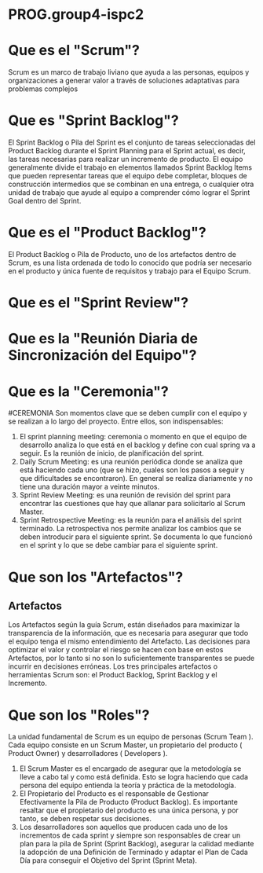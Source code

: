 # PROG.group4-ispc2

# Que es el "Scrum"?
Scrum es un marco de trabajo liviano que ayuda a las personas, equipos y organizaciones a generar valor
a través de soluciones adaptativas para problemas complejos

# Que es "Sprint Backlog"?
El Sprint Backlog o Pila del Sprint es el conjunto de tareas seleccionadas del Product Backlog durante el Sprint Planning para el Sprint actual, es decir, las tareas necesarias para realizar un incremento de producto.
El equipo generalmente divide el trabajo en elementos llamados Sprint Backlog Ítems que pueden representar tareas que el equipo debe completar, bloques de construcción intermedios que se combinan en una entrega, o cualquier otra unidad de trabajo que ayude al equipo a comprender cómo lograr el Sprint Goal dentro del Sprint.

# Que es el "Product Backlog"?
El Product Backlog o Pila de Producto, uno de los artefactos dentro de Scrum, es una lista ordenada de todo lo conocido que podría ser necesario en el producto y única fuente de requisitos y trabajo para el Equipo Scrum.

# Que es el "Sprint Review"?
#

# Que es la "Reunión Diaria de Sincronización del Equipo"?
#

# Que es la "Ceremonia"?
#CEREMONIA
Son momentos clave que se deben cumplir con el equipo y se realizan a lo largo del proyecto. Entre ellos, son indispensables:
1.	El sprint planning meeting: ceremonia o momento en que el equipo de desarrollo analiza lo que está en el backlog y define con cual spring va a seguir. Es la reunión de inicio, de planificación del sprint.
2.	Daily Scrum Meeting: es una reunión periódica donde se analiza que está haciendo cada uno (que se hizo, cuales son los pasos a seguir y que dificultades se encontraron). En general se realiza diariamente y no tiene una duración mayor a veinte minutos.
3.	Sprint Review Meeting: es una reunión de revisión del sprint para encontrar las cuestiones que hay que allanar para solicitarlo al Scrum Master.
4.	Sprint Retrospective Meeting: es la reunión para el análisis del sprint terminado. La retrospectiva nos permite analizar los cambios que se deben introducir para el siguiente sprint. Se documenta lo que funcionó en el sprint y lo que se debe cambiar para el siguiente sprint.

# Que son los "Artefactos"?
## Artefactos
Los Artefactos según la guía Scrum, están diseñados para maximizar la transparencia de la información, que es necesaria para asegurar que todo el equipo tenga el mismo entendimiento del Artefacto. Las decisiones para optimizar el valor y controlar el riesgo se hacen con base en estos Artefactos, por lo tanto si no son lo suficientemente transparentes se puede incurrir en decisiones erróneas. Los tres principales artefactos o herramientas Scrum son: el Product Backlog, Sprint Backlog y el Incremento.

# Que son los "Roles"?
La unidad fundamental de Scrum es un equipo de personas (Scrum Team ). Cada equipo consiste en un Scrum Master, un propietario del producto ( Product Owner) y desarrolladores ( Developers ).
1. El Scrum Master es el encargado de asegurar que la metodología se lleve a cabo tal y como está definida. Esto se logra haciendo que cada persona del equipo entienda la teoría y práctica de la metodología.
2. El Propietario del Producto es el responsable de Gestionar Efectivamente la Pila de Producto (Product Backlog). Es importante resaltar que el propietario del producto es una única persona, y por tanto, se deben respetar sus decisiones.
3. Los desarrolladores son aquellos que producen cada uno de los incrementos de cada sprint y siempre son responsables de crear un plan para la pila de Sprint (Sprint Backlog), asegurar la calidad mediante la adopción de una Definición de Terminado y adaptar el Plan de Cada Día para conseguir el Objetivo del Sprint (Sprint Meta).
